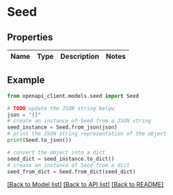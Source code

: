 # Seed


## Properties

Name | Type | Description | Notes
------------ | ------------- | ------------- | -------------

## Example

```python
from openapi_client.models.seed import Seed

# TODO update the JSON string below
json = "{}"
# create an instance of Seed from a JSON string
seed_instance = Seed.from_json(json)
# print the JSON string representation of the object
print(Seed.to_json())

# convert the object into a dict
seed_dict = seed_instance.to_dict()
# create an instance of Seed from a dict
seed_from_dict = Seed.from_dict(seed_dict)
```
[[Back to Model list]](../README.md#documentation-for-models) [[Back to API list]](../README.md#documentation-for-api-endpoints) [[Back to README]](../README.md)


